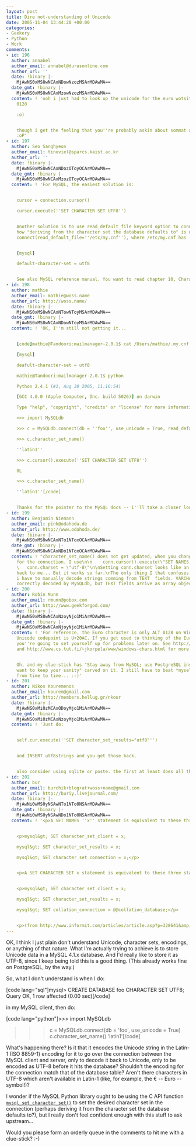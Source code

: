 ```yaml
---
layout: post
title: Dire not-understanding of Unicode
date: 2005-11-04 13:44:20 +00:00
categories:
- Geekery
- Python
- Work
comments:
- id: 196
  author: annabel
  author_email: annabel@durasonline.com
  author_url: ''
  date: !binary |-
    MjAwNS0xMS0wNCAxNDowNzozMSArMDAwMA==
  date_gmt: !binary |-
    MjAwNS0xMS0wNCAxMzowNzozMSArMDAwMA==
  content: ! 'ooh i just had to look up the unicode for the euro wotsit... its Alt
    0128

    :o)


    though i get the feeling that you''re probably askin about sommat a bit more technical
    :oP'
- id: 197
  author: Seo Sanghyeon
  author_email: tinuviel@sparcs.kaist.ac.kr
  author_url: ''
  date: !binary |-
    MjAwNS0xMS0wNCAxNDozOToyOCArMDAwMA==
  date_gmt: !binary |-
    MjAwNS0xMS0wNCAxMzozOToyOCArMDAwMA==
  content: ! 'For MySQL, the easiest solution is:


    cursor = connection.cursor()

    cursor.execute(''SET CHARACTER SET UTF8'')


    Another solution is to use read_default_file keyword option to connect. That''s
    how "deriving from the character set the database defaults to" is done. For example,
    connect(read_default_file=''/etc/my.cnf''), where /etc/my.cnf has


    [mysql]

    default-character-set = utf8


    See also MySQL reference manual. You want to read chapter 10, Character Set Support.'
- id: 198
  author: mathie
  author_email: mathie@woss.name
  author_url: http://woss.name/
  date: !binary |-
    MjAwNS0xMS0wNCAxNTowNToyMSArMDAwMA==
  date_gmt: !binary |-
    MjAwNS0xMS0wNCAxNDowNToyMSArMDAwMA==
  content: ! 'OK, I''m still not getting it...


    [code]mathie@Tandoori:mailmanager-2.0.1$ cat /Users/mathie/.my.cnf

    [mysql]

    deafult-character-set = utf8

    mathie@Tandoori:mailmanager-2.0.1$ python

    Python 2.4.1 (#1, Aug 30 2005, 11:16:54)

    [GCC 4.0.0 (Apple Computer, Inc. build 5026)] on darwin

    Type "help", "copyright", "credits" or "license" for more information.

    >>> import MySQLdb

    >>> c = MySQLdb.connect(db = ''foo'', use_unicode = True, read_default_file="/Users/mathie/.my.cnf")

    >>> c.character_set_name()

    ''latin1''

    >>> c.cursor().execute(''SET CHARACTER SET UTF8'')

    0L

    >>> c.character_set_name()

    ''latin1''[/code]


    Thanks for the pointer to the MySQL docs -- I''ll take a closer look this afternoon.'
- id: 199
  author: Benjamin Niemann
  author_email: pink@odahoda.de
  author_url: http://www.odahoda.de/
  date: !binary |-
    MjAwNS0xMS0wNCAxNTo1NToxOCArMDAwMA==
  date_gmt: !binary |-
    MjAwNS0xMS0wNCAxNDo1NToxOCArMDAwMA==
  content: ! "character_set_name() does not get updated, when you change the encoding
    for the connection. I use\n\n    conn.cursor().execute(\"SET NAMES 'utf8'\")\n
    \   conn.charset = \"utf-8\"\n\nSetting conn.charset looks like an pretty ugly
    hack to me... But it works so far.\nThe only thing I that confuses me, is that
    i have to manually decode strings comming from TEXT  fields. VARCHAR fields are
    correctly decoded by MySQLdb, but TEXT fields arrive as array objects..."
- id: 200
  author: Robin Munn
  author_email: rmunn@pobox.com
  author_url: http://www.geekforgod.com/
  date: !binary |-
    MjAwNS0xMS0wNCAxNzoyNjo1MiArMDAwMA==
  date_gmt: !binary |-
    MjAwNS0xMS0wNCAxNjoyNjo1MiArMDAwMA==
  content: ! 'For reference, the Euro character is only ALT 0128 on Windows. Its actual
    Unicode codepoint is U+20AC. If you get used to thinking of the Euro as ALT-0128,
    you''re going to set yourself up for problems later on. See http://www.cs.tut.fi/~jkorpela/html/euro.html
    and http://www.cs.tut.fi/~jkorpela/www/windows-chars.html for more details.


    Oh, and my clue-stick has "Stay away from MySQL; use PostgreSQL instead if you
    want to keep your sanity" carved on it. I still have to beat *myself* with it
    from time to time... :-)'
- id: 201
  author: Nikos Kouremenos
  author_email: kourem@gmail.com
  author_url: http://members.hellug.gr/nkour
  date: !binary |-
    MjAwNS0xMi0zMCAxODoyMjo1MiArMDAwMA==
  date_gmt: !binary |-
    MjAwNS0xMi0zMCAxNzoyMjo1MiArMDAwMA==
  content: ! 'Just do:


    self.cur.execute(''SET character_set_results="utf8"'')


    and INSERT utf8strings and you get those back.


    also consider using sqlite or poste. the first at least does all that by default.'
- id: 202
  author: bur
  author_email: burchik+blog+at+woss+name@gmail.com
  author_url: http://buriy.livejournal.com/
  date: !binary |-
    MjAwNi0wMS0yNSAwNTo1NTo0NSArMDAwMA==
  date_gmt: !binary |-
    MjAwNi0wMS0yNSAwNDo1NTo0NSArMDAwMA==
  content: ! '<p>A SET NAMES ''x'' statement is equivalent to these three statements:</p>


    <p>mysql&gt; SET character_set_client = x;

    mysql&gt; SET character_set_results = x;

    mysql&gt; SET character_set_connection = x;</p>


    <p>A SET CHARACTER SET x statement is equivalent to these three statements:</p>


    <p>mysql&gt; SET character_set_client = x;

    mysql&gt; SET character_set_results = x;

    mysql&gt; SET collation_connection = @@collation_database;</p>


    <p>(from http://www.informit.com/articles/article.asp?p=328641&amp;seqNum=3#336)</p>'
---
```

OK, I think I just plain don't understand Unicode, character sets, encodings, or anything of that nature.  What I'm actually trying to achieve is to store Unicode data in a MySQL 4.1.x database.  And I'd really like to store it as UTF-8, since I keep being told this is a good thing.  (This already works fine on PostgreSQL, by the way.)

So, what I don't understand is when I do:

[code lang="sql"]mysql> CREATE DATABASE foo CHARACTER SET UTF8;
Query OK, 1 row affected (0.00 sec)[/code]

in my MySQL client, then do:

[code lang="python"]>>> import MySQLdb
>>> c = MySQLdb.connect(db = 'foo', use_unicode = True)
>>> c.character_set_name()
'latin1'[/code]

What's happening there?  Is it that it encodes the Unicode string in the Latin-1 (ISO 8859-1) encoding for it to go over the connection between the MySQL client and server, only to decode it back to Unicode, only to be encoded as UTF-8 before it hits the database?  Shouldn't the encoding for the connection match that of the database table?  Aren't there characters in UTF-8 which aren't available in Latin-1 (like, for example, the &euro; -- Euro -- symbol!)?

I wonder if the MySQL Python library ought to be using the C API function <a href="http://dev.mysql.com/doc/refman/4.1/en/mysql-set-character-set.html"><code>mysql_set_character_set()</code></a> to set the desired character set in the connection (perhaps deriving it from the character set the database defaults to?), but I really don't feel confident enough with this stuff to ask upstream...

Would you please form an orderly queue in the comments to hit me with a clue-stick? :-)
